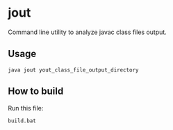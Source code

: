 # jout

Command line utility to analyze javac class files output.

## Usage

```
java jout yout_class_file_output_directory
```

## How to build

Run this file:

```
build.bat
```
